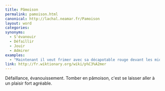 ```yaml
---
title: Pâmoison
permalink: pamoison.html
canonical: http://lachal.neamar.fr/Pamoison
layout: word
categories:
synonyms:
  - S'évanouir
  - Défaillir
  - Jouir
  - Admirer
examples:
  - "Maintenant il veut frimer avec sa décapotable rouge devant les midinettes callipyges en pâmoison extatique. (cf. Histoires)"
link: http://fr.wiktionary.org/wiki/p%C3%A2mer
---
```


Défaillance, évanouissement. Tomber en pâmoison, c'est se laisser aller à un plaisir fort agréable.

